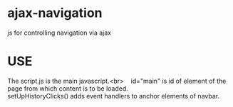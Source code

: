 # ajax-navigation
js for controlling navigation via ajax

# USE
  The script.js is the main javascript.<br\>
    &nbsp;&nbsp; id="main" is id of element of the page from which content is to be loaded.<br/>
  setUpHistoryClicks() adds event handlers to anchor elements of navbar.
  
